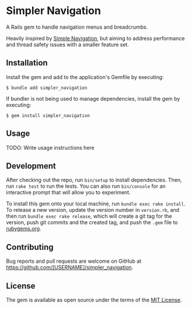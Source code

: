 # Simpler Navigation

A Rails gem to handle navigation menus and breadcrumbs.

Heavily inspired by [Simple Navigation](https://github.com/codeplant/simple-navigation/tree/master), but aiming to address performance and thread safety issues with a smaller feature set.

## Installation

Install the gem and add to the application's Gemfile by executing:

    $ bundle add simpler_navigation

If bundler is not being used to manage dependencies, install the gem by executing:

    $ gem install simpler_navigation

## Usage

TODO: Write usage instructions here

## Development

After checking out the repo, run `bin/setup` to install dependencies. Then, run `rake test` to run the tests. You can also run `bin/console` for an interactive prompt that will allow you to experiment.

To install this gem onto your local machine, run `bundle exec rake install`. To release a new version, update the version number in `version.rb`, and then run `bundle exec rake release`, which will create a git tag for the version, push git commits and the created tag, and push the `.gem` file to [rubygems.org](https://rubygems.org).

## Contributing

Bug reports and pull requests are welcome on GitHub at https://github.com/[USERNAME]/simpler_navigation.

## License

The gem is available as open source under the terms of the [MIT License](https://opensource.org/licenses/MIT).
